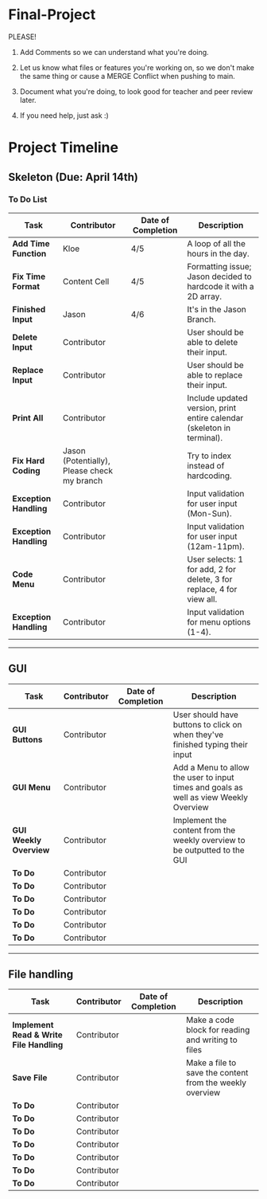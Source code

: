 # Final-Project
PLEASE!
1. Add Comments so we can understand what you're doing.

2. Let us know what files or features you're working on, so we don't make the same thing or cause a MERGE Conflict when pushing to main.

3. Document what you're doing, to look good for teacher and peer review later. 

4. If you need help, just ask :)
# Project Timeline

## Skeleton (Due: April 14th)
### To Do List

| **Task**              | **Contributor**   | **Date of Completion** | **Description**                                                           |
|-----------------------|-------------------|------------------------|---------------------------------------------------------------------------|
| **Add Time Function**  | Kloe              | 4/5                    | A loop of all the hours in the day.                                        |
| **Fix Time Format**    | Content Cell      | 4/5                    | Formatting issue; Jason decided to hardcode it with a 2D array.           |
| **Finished Input**     | Jason             | 4/6                    | It's in the Jason Branch.                                                 |
| **Delete Input**       | Contributor        |                        | User should be able to delete their input.                                |
| **Replace Input**      | Contributor        |                        | User should be able to replace their input.                               |
| **Print All**          | Contributor        |                        | Include updated version, print entire calendar (skeleton in terminal).   |
| **Fix Hard Coding**    | Jason (Potentially), Please check my branch|                        | Try to index instead of hardcoding.                                       |
| **Exception Handling** | Contributor        |                        | Input validation for user input (Mon-Sun).                               |
| **Exception Handling** | Contributor        |                        | Input validation for user input (12am-11pm).                             |
| **Code Menu**          | Contributor        |                        | User selects: 1 for add, 2 for delete, 3 for replace, 4 for view all.    |
| **Exception Handling** | Contributor        |                        | Input validation for menu options (1-4).                                 |

---

## GUI

| **Task**              | **Contributor**   | **Date of Completion** | **Description**                                                           |
|-----------------------|-------------------|------------------------|---------------------------------------------------------------------------|
| **GUI Buttons**       | Contributor       |                        | User should have buttons to click on when they've finished typing their input|
| **GUI Menu**          | Contributor       |                        | Add a Menu to allow the user to input times and goals as well as view Weekly Overview|
| **GUI Weekly Overview**| Contributor      |                        | Implement the content from the weekly overview to be outputted to the GUI |
| **To Do**             | Contributor       |                        |                                                                           |
| **To Do**             | Contributor       |                        |                                                                           |
| **To Do**             | Contributor       |                        |                                                                           |
| **To Do**             | Contributor       |                        |                                                                           |
| **To Do**             | Contributor       |                        |                                                                           |
| **To Do**             | Contributor       |                        |                                                                           |

---
## File handling

| **Task**              | **Contributor**   | **Date of Completion** | **Description**                                                           |
|-----------------------|-------------------|------------------------|---------------------------------------------------------------------------|
| **Implement Read & Write File Handling**  | Contributor       |    |  Make a code block for reading and writing to files                       |
| **Save File**         | Contributor       |                        | Make a file to save the content from the weekly overview                 |
| **To Do**             | Contributor       |                        |                                                                           |
| **To Do**             | Contributor       |                        |                                                                           |
| **To Do**             | Contributor       |                        |                                                                           |
| **To Do**             | Contributor       |                        |                                                                           |
| **To Do**             | Contributor       |                        |                                                                           |
| **To Do**             | Contributor       |                        |                                                                           |
| **To Do**             | Contributor       |                        |                                                                           |
